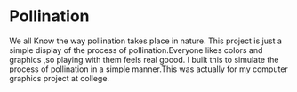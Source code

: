 # Pollination

We all Know the way pollination takes place in nature.
This project is just a simple display of the process of pollination.Everyone likes colors and graphics ,so playing with them feels real goood.
I built this to simulate the process of pollination in a simple manner.This was actually for my computer graphics project at college.
